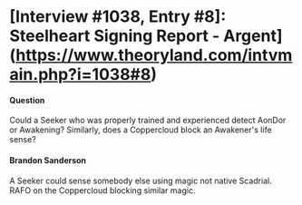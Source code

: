 # [Interview #1038, Entry #8]: Steelheart Signing Report - Argent](https://www.theoryland.com/intvmain.php?i=1038#8)

#### Question

Could a Seeker who was properly trained and experienced detect AonDor or Awakening? Similarly, does a Coppercloud block an Awakener's life sense?

#### Brandon Sanderson

A Seeker could sense somebody else using magic not native Scadrial. RAFO on the Coppercloud blocking similar magic.

